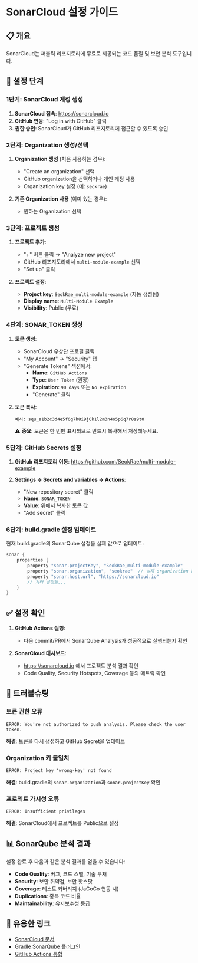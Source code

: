 # SonarCloud 설정 가이드

## 📋 개요

SonarCloud는 퍼블릭 리포지토리에 무료로 제공되는 코드 품질 및 보안 분석 도구입니다.

## 🚀 설정 단계

### 1단계: SonarCloud 계정 생성

1. **SonarCloud 접속**: https://sonarcloud.io
2. **GitHub 연동**: "Log in with GitHub" 클릭
3. **권한 승인**: SonarCloud가 GitHub 리포지토리에 접근할 수 있도록 승인

### 2단계: Organization 생성/선택

1. **Organization 생성** (처음 사용하는 경우):
   - "Create an organization" 선택
   - GitHub organization을 선택하거나 개인 계정 사용
   - Organization key 설정 (예: `seokrae`)

2. **기존 Organization 사용** (이미 있는 경우):
   - 원하는 Organization 선택

### 3단계: 프로젝트 생성

1. **프로젝트 추가**:
   - "+" 버튼 클릭 → "Analyze new project"
   - GitHub 리포지토리에서 `multi-module-example` 선택
   - "Set up" 클릭

2. **프로젝트 설정**:
   - **Project key**: `SeokRae_multi-module-example` (자동 생성됨)
   - **Display name**: `Multi-Module Example`
   - **Visibility**: Public (무료)

### 4단계: SONAR_TOKEN 생성

1. **토큰 생성**:
   - SonarCloud 우상단 프로필 클릭
   - "My Account" → "Security" 탭
   - "Generate Tokens" 섹션에서:
     - **Name**: `GitHub Actions`
     - **Type**: `User Token` (권장)
     - **Expiration**: `90 days` 또는 `No expiration`
     - "Generate" 클릭

2. **토큰 복사**:
   ```
   예시: squ_a1b2c3d4e5f6g7h8i9j0k1l2m3n4o5p6q7r8s9t0
   ```
   ⚠️ **중요**: 토큰은 한 번만 표시되므로 반드시 복사해서 저장해두세요.

### 5단계: GitHub Secrets 설정

1. **GitHub 리포지토리 이동**: https://github.com/SeokRae/multi-module-example

2. **Settings → Secrets and variables → Actions**:
   - "New repository secret" 클릭
   - **Name**: `SONAR_TOKEN`
   - **Value**: 위에서 복사한 토큰 값
   - "Add secret" 클릭

### 6단계: build.gradle 설정 업데이트

현재 build.gradle의 SonarQube 설정을 실제 값으로 업데이트:

```gradle
sonar {
    properties {
        property "sonar.projectKey", "SeokRae_multi-module-example"
        property "sonar.organization", "seokrae"  // 실제 organization key로 변경
        property "sonar.host.url", "https://sonarcloud.io"
        // 기타 설정들...
    }
}
```

## ✅ 설정 확인

1. **GitHub Actions 실행**:
   - 다음 commit/PR에서 SonarQube Analysis가 성공적으로 실행되는지 확인

2. **SonarCloud 대시보드**:
   - https://sonarcloud.io 에서 프로젝트 분석 결과 확인
   - Code Quality, Security Hotspots, Coverage 등의 메트릭 확인

## 🔧 트러블슈팅

### 토큰 권한 오류
```
ERROR: You're not authorized to push analysis. Please check the user token.
```
**해결**: 토큰을 다시 생성하고 GitHub Secret을 업데이트

### Organization 키 불일치
```
ERROR: Project key 'wrong-key' not found
```
**해결**: build.gradle의 `sonar.organization`과 `sonar.projectKey` 확인

### 프로젝트 가시성 오류
```
ERROR: Insufficient privileges
```
**해결**: SonarCloud에서 프로젝트를 Public으로 설정

## 📊 SonarQube 분석 결과

설정 완료 후 다음과 같은 분석 결과를 얻을 수 있습니다:

- **Code Quality**: 버그, 코드 스멜, 기술 부채
- **Security**: 보안 취약점, 보안 핫스팟
- **Coverage**: 테스트 커버리지 (JaCoCo 연동 시)
- **Duplications**: 중복 코드 비율
- **Maintainability**: 유지보수성 등급

## 🔗 유용한 링크

- [SonarCloud 문서](https://docs.sonarcloud.io/)
- [Gradle SonarQube 플러그인](https://docs.sonarsource.com/sonarqube/10.6/analyzing-source-code/scanners/sonarscanner-for-gradle/)
- [GitHub Actions 통합](https://docs.sonarcloud.io/integrations/github/)